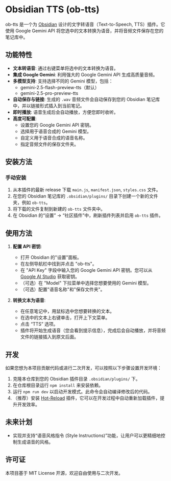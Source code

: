 # Obsidian TTS (ob-tts)

ob-tts 是一个为 [Obsidian](https://obsidian.md) 设计的文字转语音（Text-to-Speech, TTS）插件。它使用 Google Gemini API 将您选中的文本转换为语音，并将音频文件保存在您的笔记库中。

## 功能特性
- **文本转语音**: 通过右键菜单将选中的文本转换为语音。
- **集成 Google Gemini**: 利用强大的 Google Gemini API 生成高质量音频。
- **多模型支持**: 支持选择不同的 Gemini 模型，包括：
  - gemini-2.5-flash-preview-tts（默认）
  - gemini-2.5-pro-preview-tts
- **自动保存与链接**: 生成的 `.wav` 音频文件会自动保存到您的 Obsidian 笔记库中，并以链接形式插入到当前笔记。
- **即时播放**: 语音生成后会自动播放，方便您即时收听。
- **高度可配置**:
    - 设置您的 Google Gemini API 密钥。
    - 选择用于语音合成的 Gemini 模型。
    - 自定义用于语音合成的语音名称。
    - 指定音频文件的保存文件夹。

## 安装方法

### 手动安装
1. 从本插件的最新 release 下载 `main.js`, `manifest.json`, `styles.css` 文件。
2. 在您的 Obsidian 笔记库的 `.obsidian/plugins/` 目录下创建一个新的文件夹，例如 `ob-tts`。
3. 将下载的文件复制到新建的 `ob-tts` 文件夹中。
4. 在 Obsidian 的“设置” -> “社区插件”中，刷新插件列表并启用 `ob-tts` 插件。

## 使用方法

1. **配置 API 密钥**:
   - 打开 Obsidian 的"设置"面板。
   - 在左侧导航栏中找到并点击 "ob-tts"。
   - 在 "API Key" 字段中输入您的 Google Gemini API 密钥。您可以从 [Google AI Studio](https://aistudio.google.com/app/apikey) 获取密钥。
   - （可选）在 "Model" 下拉菜单中选择您想要使用的 Gemini 模型。
   - （可选）配置"语音名称"和"保存文件夹"。

2. **转换文本为语音**:
   - 在任意笔记中，用鼠标选中您想要转换的文本。
   - 在选中的文本上右键单击，打开上下文菜单。
   - 点击 “TTS” 选项。
   - 插件将开始生成语音（您会看到提示信息），完成后会自动播放，并将音频文件的链接插入到原文后面。

## 开发

如果您想为本项目贡献代码或进行二次开发，可以按照以下步骤设置开发环境：

1. 克隆本仓库到您的 Obsidian 插件目录 `.obsidian/plugins/` 下。
2. 在仓库根目录运行 `npm install` 来安装依赖。
3. 运行 `npm run dev` 以启动开发模式。此命令会自动编译修改后的代码。
4. （推荐）安装 [Hot-Reload](https://github.com/pjeby/hot-reload) 插件，它可以在开发过程中自动重新加载插件，提升开发效率。

## 未来计划

- 实现并支持“语音风格指令 (Style Instructions)”功能，让用户可以更精细地控制生成语音的风格。

## 许可证

本项目基于 MIT License 开源，欢迎自由使用与二次开发。